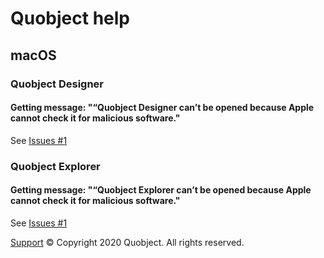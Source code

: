 # Quobject help

## macOS

### Quobject Designer

#### Getting message: "“Quobject Designer can’t be opened because Apple cannot check it for malicious software."

See [Issues #1](https://github.com/Quobject/quobject/issues/1)

### Quobject Explorer

#### Getting message: "“Quobject Explorer can’t be opened because Apple cannot check it for malicious software."

See [Issues #1](https://github.com/Quobject/quobject/issues/1)


[Support](http://support.quobject.io/)
© Copyright 2020 Quobject. All rights reserved.
